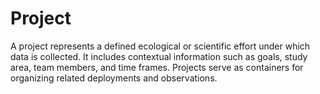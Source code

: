 # Project

A project represents a defined ecological or scientific effort under which data is collected. It includes contextual information such as goals, study area, team members, and time frames. Projects serve as containers for organizing related deployments and observations.
